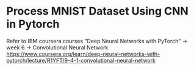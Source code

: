 # Process MNIST Dataset Using CNN in Pytorch
Refer to IBM coursera courses "Deep Neural Networks with PyTorch" -> week 6 -> Convolutional Neural Network
https://www.coursera.org/learn/deep-neural-networks-with-pytorch/lecture/R1YFT/9-4-1-convolutional-neural-network
